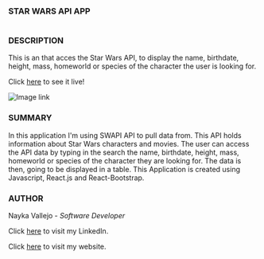 ### STAR WARS API APP
#

### DESCRIPTION
This is an that acces the Star Wars API, to display the name, birthdate, height, mass, homeworld or species of the character the user is looking for.

Click [here]() to see it live!

![Image link](./src/images/star-wars-api-app.png)

### SUMMARY
In this application I'm using SWAPI API to pull data from. This API holds information about Star Wars characters and movies. The user can access the API data by typing in the search the name, birthdate, height, mass, homeworld or species of the character they are looking for. The data is then, going to be displayed in a table. This Application is created using Javascript, React.js and React-Bootstrap.

### AUTHOR
Nayka Vallejo - _Software Developer_

Click [here](https://www.linkedin.com/in/nayka-vallejo-70044314b/) to visit my LinkedIn.

Click [here](https://imcodingdreams.github.io/personal-website/) to visit my website.